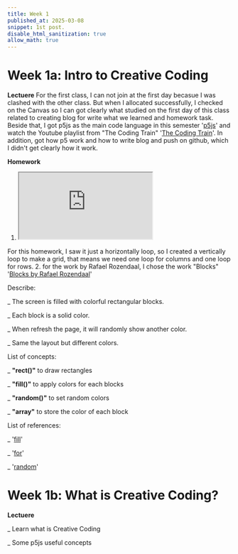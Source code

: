 ```yaml
---
title: Week 1 
published_at: 2025-03-08
snippet: 1st post.
disable_html_sanitization: true
allow_math: true
---
```


# Week 1a: Intro to Creative Coding

**Lectuere**
 For the first class, I can not join at the first day becasue I was clashed with the other class. But when I allocated successfully, I checked on the Canvas so I can got clearly what studied on the first day of this class related to creating blog for write what we learned and homework task. Beside that, I got p5js as the main code language in this semester '[p5js](https://editor.p5js.org/)' and watch the Youtube playlist from "The Coding Train" '[The Coding Train](https://www.youtube.com/playlist?list=PLRqwX-V7Uu6Zy51Q-x9tMWIv9cueOFTFA)'. In addition, got how p5 work and how to write blog and push on github, which I didn't get clearly how it work.

**Homework**
1. <iframe id="grid homework" src="https://editor.p5js.org/huynhnamkevin123/full/XgmPtoPvV"></iframe>
<script type="module">

    const iframe  = document.getElementById (`grid homework`)
    iframe.width  = iframe.parentNode.scrollWidth
    iframe.height = iframe.width * 9 / 16 

</script>

For this homework, I saw it just a horizontally loop, so I created a vertically loop to make a grid, that means we need one loop for columns and one loop for rows.
2. for the work by Rafael Rozendaal, I chose the work "Blocks" '[Blocks by Rafael Rozendaal](https://www.newrafael.com/blocks/)'

Describe: 

_ The screen is filled with colorful rectangular blocks.

_ Each block is a solid color.

_ When refresh the page, it will randomly show another color.

_ Same the layout but different colors.

List of concepts: 

_ **"rect()"** to draw rectangles 

_ **"fill()"** to apply colors for each blocks

_ **"random()"** to set random colors 

_ **"array"** to store the color of each block 

List of references:

_ '[fill](https://p5js.org/reference/p5/fill/)'

_ '[for](https://p5js.org/reference/p5/for/)'

_ '[random](https://p5js.org/reference/p5/random/)'

# Week 1b: What is Creative Coding?

**Lectuere**

_ Learn what is Creative Coding 

_ Some p5js useful concepts 
